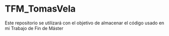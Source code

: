 # TFM_TomasVela
Este repositorio se utilizará con el objetivo de almacenar el código usado en mi Trabajo de Fin de Máster
